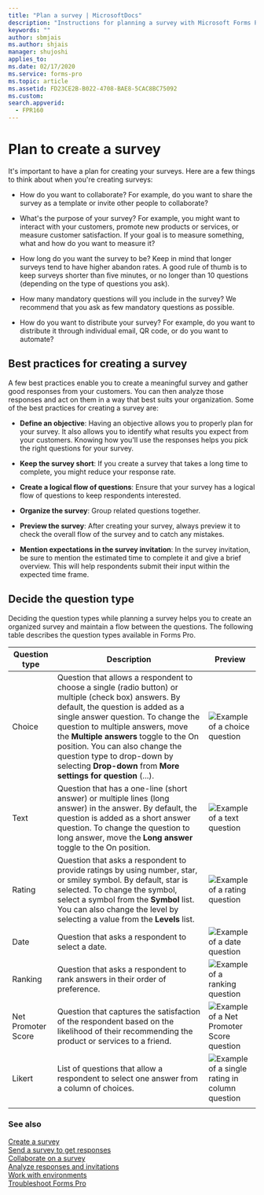 ```yaml
---
title: "Plan a survey | MicrosoftDocs"
description: "Instructions for planning a survey with Microsoft Forms Pro"
keywords: ""
author: sbmjais
ms.author: shjais
manager: shujoshi
applies_to: 
ms.date: 02/17/2020
ms.service: forms-pro
ms.topic: article
ms.assetid: FD23CE2B-B022-4708-BAE8-5CAC8BC75092
ms.custom: 
search.appverid:
  - FPR160
---
```


# Plan to create a survey

It's important to have a plan for creating your surveys. Here are a few things to think about when you're creating surveys:

-   How do you want to collaborate? For example, do you want to share the survey as a template or invite other people to collaborate?

-   What's the purpose of your survey? For example, you might want to interact with your customers, promote new products or services, or measure customer satisfaction. If your goal is to measure something, what and how do you want to measure it?

-   How long do you want the survey to be? Keep in mind that longer surveys tend to have higher abandon rates. A good rule of thumb is to keep surveys shorter than five minutes, or no longer than 10 questions (depending on the type of questions you ask).

-   How many mandatory questions will you include in the survey? We recommend that you ask as few mandatory questions as possible.

-   How do you want to distribute your survey? For example, do you want to distribute it through individual email, QR code, or do you want to automate?

## Best practices for creating a survey

A few best practices enable you to create a meaningful survey and gather good responses from your customers. You can then analyze those responses and act on them in a way that best suits your organization. Some of the best practices for creating a survey are:

- **Define an objective**: Having an objective allows you to properly plan for your survey. It also allows you to identify what results you expect from your customers. Knowing how you'll use the responses helps you pick the right questions for your survey.

- **Keep the survey short**: If you create a survey that takes a long time to complete, you might reduce your response rate.

- **Create a logical flow of questions**: Ensure that your survey has a logical flow of questions to keep respondents interested.

- **Organize the survey**: Group related questions together.

- **Preview the survey**: After creating your survey, always preview it to check the overall flow of the survey and to catch any mistakes.

- **Mention expectations in the survey invitation**: In the survey invitation, be sure to mention the estimated time to complete it and give a brief overview. This will help respondents submit their input within the expected time frame.

## Decide the question type

Deciding the question types while planning a survey helps you to create an organized survey and maintain a flow between the questions. The following table describes the question types available in Forms Pro.


|   **Question type**   | **Description**    |     **Preview**          |
|-----------------------|--------------------|--------------------------|
| Choice | Question that allows a respondent to choose a single (radio button) or multiple (check box) answers. By default, the question is added as a single answer question. To change the question to multiple answers, move the **Multiple answers** toggle to the On position. You can also change the question type to drop-down by selecting **Drop-down** from **More settings for question** (...). | ![Example of a choice question](media/single-response-ques-big-button.png "Example of a choice question") |
|  Text  |  Question that has a one-line (short answer) or multiple lines (long answer) in the answer. By default, the question is added as a short answer question. To change the question to long answer, move the **Long answer** toggle to the On position. |  ![Example of a text question](media/short-answer-ques.png "Example of a text question")   |
| Rating |  Question that asks a respondent to provide ratings by using number, star, or smiley symbol. By default, star is selected. To change the symbol, select a symbol from the **Symbol** list. You can also change the level by selecting a value from the **Levels** list. |![Example of a rating question](media/rating-ques.png "Example of a rating question") |
|  Date | Question that asks a respondent to select a date. |![Example of a date question](media/date-ques.png "Example of a date question") |
|  Ranking  | Question that asks a respondent to rank answers in their order of preference. | ![Example of a ranking question](media/ranking-ques.png "Example of a ranking question") |
| Net Promoter Score | Question that captures the satisfaction of the respondent based on the likelihood of their recommending the product or services to a friend. | ![Example of a Net Promoter Score question](media/nps-ques.png "Example of a Net Promoter Score question")  |
|  Likert   |   List of questions that allow a respondent to select one answer from a column of choices.   |   ![Example of a single rating in column question](media/single-rating-col-ques.png "Example of a single rating in column question")   |
|   |   |  |

### See also

[Create a survey](create-survey.md)<br>
[Send a survey to get responses](send-survey.md) <br>
[Collaborate on a survey](collaborate-survey.md) <br>
[Analyze responses and invitations](analyze-responses-invites.md) <br>
[Work with environments](choose-environment.md)<br>
[Troubleshoot Forms Pro](troubleshoot.md)

